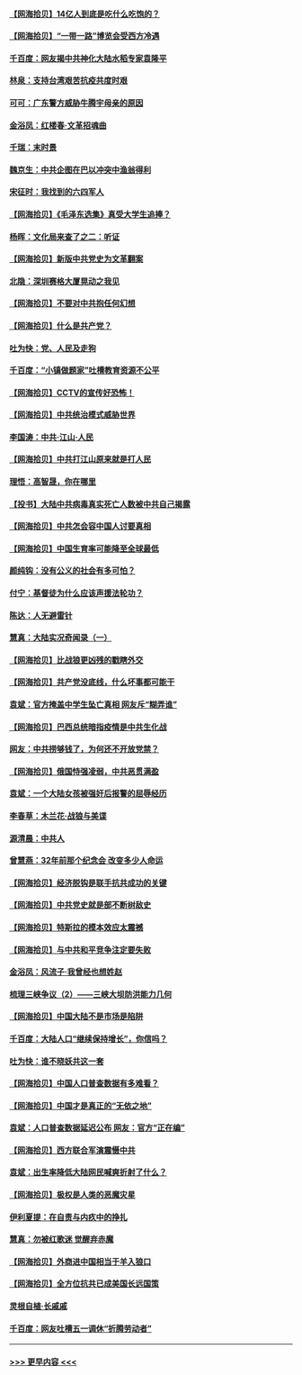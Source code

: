 #### [【网海拾贝】14亿人到底是吃什么吃饱的？](../pages/nsc993/n12974125.md?t=05261502) 
#### [【网海拾贝】“一带一路”博览会受西方冷遇](../pages/nsc993/n12971787.md?t=05261502) 
#### [千百度：网友揭中共神化大陆水稻专家袁隆平](../pages/nsc993/n12971733.md?t=05261502) 
#### [林泉：支持台湾艰苦抗疫共度时艰](../pages/nsc993/n12971350.md?t=05261502) 
#### [可可：广东警方威胁牛腾宇母亲的原因](../pages/nsc993/n12971100.md?t=05261502) 
#### [金浴凤：红楼春·文革招魂曲](../pages/nsc993/n12970354.md?t=05261502) 
#### [千瑞：末时景](../pages/nsc993/n12970337.md?t=05261502) 
#### [魏京生：中共企图在巴以冲突中渔翁得利](../pages/nsc993/n12970286.md?t=05261502) 
#### [宋征时：我找到的六四军人](../pages/nsc993/n12970213.md?t=05261502) 
#### [【网海拾贝】《毛泽东选集》真受大学生追捧？](../pages/nsc993/n12968779.md?t=05261502) 
#### [杨晖：文化局来查了之二：听证](../pages/nsc993/n12966528.md?t=05261502) 
#### [【网海拾贝】新版中共党史为文革翻案](../pages/nsc993/n12967526.md?t=05261502) 
#### [北隐：深圳赛格大厦晃动之我见](../pages/nsc993/n12967393.md?t=05261502) 
#### [【网海拾贝】不要对中共抱任何幻想](../pages/nsc993/n12965222.md?t=05261502) 
#### [【网海拾贝】什么是共产党？](../pages/nsc993/n12962781.md?t=05261502) 
#### [吐为快：党、人民及走狗](../pages/nsc993/n12962747.md?t=05261502) 
#### [千百度：“小镇做题家”吐槽教育资源不公平](../pages/nsc993/n12962705.md?t=05261502) 
#### [【网海拾贝】CCTV的宣传好恐怖！](../pages/nsc993/n12959984.md?t=05261502) 
#### [【网海拾贝】中共统治模式威胁世界](../pages/nsc993/n12957622.md?t=05261502) 
#### [李国涛：中共‧江山‧人民](../pages/nsc993/n12957502.md?t=05261502) 
#### [【网海拾贝】中共打江山原来就是打人民](../pages/nsc993/n12954345.md?t=05261502) 
#### [理悟：高智晟，你在哪里](../pages/nsc993/n12953115.md?t=05261502) 
#### [【投书】大陆中共病毒真实死亡人数被中共自己揭露](../pages/nsc993/n12953050.md?t=05261502) 
#### [【网海拾贝】中共怎会容中国人讨要真相](../pages/nsc993/n12952161.md?t=05261502) 
#### [【网海拾贝】中国生育率可能降至全球最低](../pages/nsc993/n12948793.md?t=05261502) 
#### [颜纯钩：没有公义的社会有多可怕？](../pages/nsc993/n12947626.md?t=05261502) 
#### [付宁：基督徒为什么应该声援法轮功？](../pages/nsc993/n12947233.md?t=05261502) 
#### [陈达：人无避雷针](../pages/nsc993/n12947098.md?t=05261502) 
#### [慧真：大陆实况奇闻录（一）](../pages/nsc993/n12945811.md?t=05261502) 
#### [【网海拾贝】比战狼更凶残的戳瞎外交](../pages/nsc993/n12945717.md?t=05261502) 
#### [【网海拾贝】共产党没底线，什么坏事都可能干](../pages/nsc993/n12942090.md?t=05261502) 
#### [袁斌：官方掩盖中学生坠亡真相 网友斥“糊弄谁”](../pages/nsc993/n12942029.md?t=05261502) 
#### [【网海拾贝】巴西总统暗指疫情是中共生化战](../pages/nsc993/n12938999.md?t=05261502) 
#### [网友：中共捞够钱了，为何还不开放党禁？](../pages/nsc993/n12938952.md?t=05261502) 
#### [【网海拾贝】俄国恃强凌弱，中共恶贯满盈](../pages/nsc993/n12936626.md?t=05261502) 
#### [袁斌：一个大陆女孩被强奸后报警的屈辱经历](../pages/nsc993/n12936547.md?t=05261502) 
#### [李春草：木兰花·战狼与美谍](../pages/nsc993/n12935995.md?t=05261502) 
#### [源清晨：中共人](../pages/nsc993/n12935589.md?t=05261502) 
#### [曾慧燕：32年前那个纪念会 改变多少人命运](../pages/nsc993/n12934233.md?t=05261502) 
#### [【网海拾贝】经济脱钩是联手抗共成功的关键](../pages/nsc993/n12934176.md?t=05261502) 
#### [【网海拾贝】中共党史就是部不断树敌史](../pages/nsc993/n12932844.md?t=05261502) 
#### [【网海拾贝】特斯拉的模本效应太震撼](../pages/nsc993/n12925626.md?t=05261502) 
#### [【网海拾贝】与中共和平竞争注定要失败](../pages/nsc993/n12923326.md?t=05261502) 
#### [金浴凤：风流子‧我曾经也想姓赵](../pages/nsc993/n12920911.md?t=05261502) 
#### [梳理三峡争议（2）——三峡大坝防洪能力几何](../pages/nsc993/n12920173.md?t=05261502) 
#### [【网海拾贝】中国大陆不是市场是陷阱](../pages/nsc993/n12920143.md?t=05261502) 
#### [千百度：大陆人口“继续保持增长”，你信吗？](../pages/nsc993/n12918946.md?t=05261502) 
#### [吐为快：谁不晓妖共这一套](../pages/nsc993/n12918941.md?t=05261502) 
#### [【网海拾贝】中国人口普查数据有多难看？](../pages/nsc993/n12917822.md?t=05261502) 
#### [【网海拾贝】中国才是真正的“无依之地”](../pages/nsc993/n12915845.md?t=05261502) 
#### [袁斌：人口普查数据延迟公布 网友：官方“正在编”](../pages/nsc993/n12915748.md?t=05261502) 
#### [【网海拾贝】西方联合军演震慑中共](../pages/nsc993/n12913466.md?t=05261502) 
#### [袁斌：出生率降低大陆网民喊爽折射了什么？](../pages/nsc993/n12913365.md?t=05261502) 
#### [【网海拾贝】极权是人类的恶魔灾星](../pages/nsc993/n12910697.md?t=05261502) 
#### [伊利夏提：在自责与内疚中的挣扎](../pages/nsc993/n12910493.md?t=05261502) 
#### [慧真：勿被红歌迷 觉醒弃赤魔](../pages/nsc993/n12910485.md?t=05261502) 
#### [【网海拾贝】外商进中国相当于羊入狼口](../pages/nsc993/n12908274.md?t=05261502) 
#### [【网海拾贝】全方位抗共已成美国长远国策](../pages/nsc993/n12906878.md?t=05261502) 
#### [灵根自植‧长戚戚](../pages/nsc993/n12905585.md?t=05261502) 
#### [千百度：网友吐槽五一调休“折腾劳动者”](../pages/nsc993/n12905934.md?t=05261502) 

----
#### [ >>> 更早内容 <<< ](../indexes/nsc993-earlier.md)
